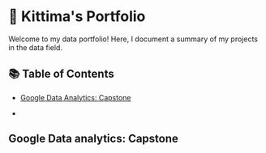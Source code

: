# 📂 Kittima's Portfolio

Welcome to my data portfolio! Here, I document a summary of my projects in the data field. 

## 📚 Table of Contents
- [Google Data Analytics: Capstone](#google-data-analytics-capstone)

- 
## Google Data analytics: Capstone
